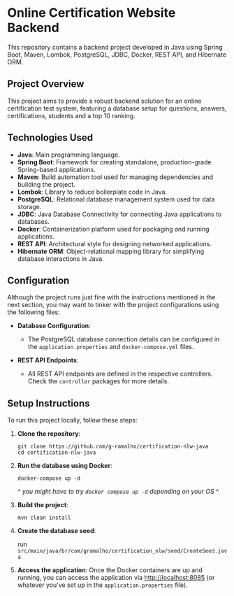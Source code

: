 # Online Certification Website Backend

This repository contains a backend project developed in Java using Spring Boot, Maven, Lombok, PostgreSQL, JDBC, Docker, REST API, and Hibernate ORM.

## Project Overview

This project aims to provide a robust backend solution for an online certification test system, featuring a database setup for questions, answers, certifications, students and a top 10 ranking.

## Technologies Used

- **Java**: Main programming language.
- **Spring Boot**: Framework for creating standalone, production-grade Spring-based applications.
- **Maven**: Build automation tool used for managing dependencies and building the project.
- **Lombok**: Library to reduce boilerplate code in Java.
- **PostgreSQL**: Relational database management system used for data storage.
- **JDBC**: Java Database Connectivity for connecting Java applications to databases.
- **Docker**: Containerization platform used for packaging and running applications.
- **REST API**: Architectural style for designing networked applications.
- **Hibernate ORM**: Object-relational mapping library for simplifying database interactions in Java.

## Configuration

Although the project runs just fine with the instructions mentioned in the next section, you may want to tinker with the project configurations using the following files:

- **Database Configuration**: 
  - The PostgreSQL database connection details can be configured in the `application.properties` and `docker-compose.yml` files.
  
- **REST API Endpoints**:
  - All REST API endpoints are defined in the respective controllers. Check the `controller` packages for more details.

## Setup Instructions

To run this project locally, follow these steps:

1. **Clone the repository**:
   ```
   git clone https://github.com/g-ramalho/certification-nlw-java
   cd certification-nlw-java
   ```

2. **Run the database using Docker**:
   ```
   docker-compose up -d
   ```
   ^ *you might have to try `docker compose up -d` depending on your OS* ^

3. **Build the project**:
   ```
   mvn clean install
   ```

4. **Create the database seed**:

    run `src/main/java/br/com/gramalho/certification_nlw/seed/CreateSeed.java`

5. **Access the application**:
   Once the Docker containers are up and running, you can access the application via [http://localhost:8085](http://localhost:8085) (or whatever you've set up in the `application.properties` file).

